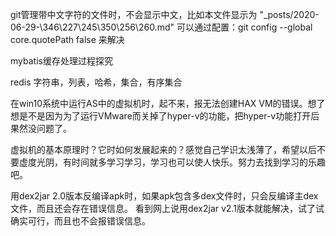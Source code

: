 git管理带中文字符的文件时，不会显示中文，比如本文件显示为
"_posts/2020-06-29-\346\227\245\350\256\260.md"
可以通过配置：git config --global core.quotePath false 来解决

mybatis缓存处理过程探究

redis
字符串，列表，哈希，集合，有序集合


在win10系统中运行AS中的虚拟机时，起不来，报无法创建HAX VM的错误。想了想是不是因为为了运行VMware而关掉了hyper-v的功能，把hyper-v功能打开后果然没问题了。

虚拟机的基本原理时？它时如何发展起来的？感觉自己学识太浅薄了，希望以后不要虚度光阴，有时间就多学习学习，学习也可以使人快乐。努力去找到学习的乐趣吧。

用dex2jar 2.0版本反编译apk时，如果apk包含多dex文件时，只会反编译主dex文件，而且还会存在错误信息。
看到网上说用dex2jar v2.1版本就能解决，试了试确实可行，而且也不会报错误信息。